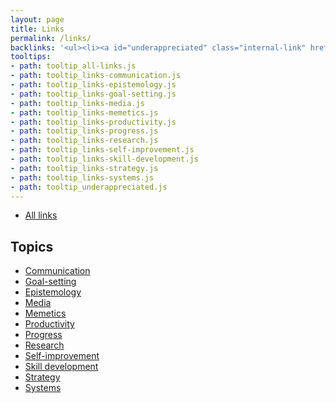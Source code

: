 ```yaml
---
layout: page
title: Links
permalink: /links/
backlinks: '<ul><li><a id="underappreciated" class="internal-link" href="/underappreciated/">Underappreciated</a></li></ul>'
tooltips: 
- path: tooltip_all-links.js
- path: tooltip_links-communication.js
- path: tooltip_links-epistemology.js
- path: tooltip_links-goal-setting.js
- path: tooltip_links-media.js
- path: tooltip_links-memetics.js
- path: tooltip_links-productivity.js
- path: tooltip_links-progress.js
- path: tooltip_links-research.js
- path: tooltip_links-self-improvement.js
- path: tooltip_links-skill-development.js
- path: tooltip_links-strategy.js
- path: tooltip_links-systems.js
- path: tooltip_underappreciated.js
---
```


* <a id="all-links" class="internal-link" href="/all-links/">All links</a>

## Topics

* <a id="links-communication" class="internal-link" href="/links-communication/">Communication</a>
* <a id="links-goal-setting" class="internal-link" href="/links-goal-setting/">Goal-setting</a>
* <a id="links-epistemology" class="internal-link" href="/links-epistemology/">Epistemology</a>
* <a id="links-media" class="internal-link" href="/links-media/">Media</a>
* <a id="links-memetics" class="internal-link" href="/links-memetics/">Memetics</a>
* <a id="links-productivity" class="internal-link" href="/links-productivity/">Productivity</a>
* <a id="links-progress" class="internal-link" href="/links-progress/">Progress</a>
* <a id="links-research" class="internal-link" href="/links-research/">Research</a>
* <a id="links-self-improvement" class="internal-link" href="/links-self-improvement/">Self-improvement</a>
* <a id="links-skill-development" class="internal-link" href="/links-skill-development/">Skill development</a>
* <a id="links-strategy" class="internal-link" href="/links-strategy/">Strategy</a>
* <a id="links-systems" class="internal-link" href="/links-systems/">Systems</a>